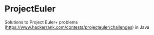 # ProjectEuler
Solutions to Project Euler+ problems (https://www.hackerrank.com/contests/projecteuler/challenges) in Java
